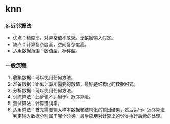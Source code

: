# knn

### k-近邻算法  
* 优点：精度高，对异常值不敏感，无数据输入假定。  
* 缺点：计算复杂度高，空间复杂度高。  
* 适用数据范围：数值型，标称型。  

### 一般流程  
1. 收集数据：可以使用任何方法。  
2. 准备数据：距离计算所需要的数值，最好是结构化的数据格式。  
3. 分析数据：可以使用任何方法。  
4. 训练算法：此步骤不适用于k-近邻算法。  
5. 测试算法：计算错误率。  
6. 适用算法：首先需要输入样本数据和结构化的输出结果，然后运行k-近邻算法判定输入数据分别属于哪个分类，最后应用对计算出的分类执行后续的处理。
